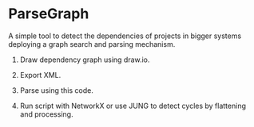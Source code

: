 # ParseGraph

A simple tool to detect the dependencies of projects in bigger systems deploying a graph search and parsing mechanism. 

1. Draw dependency graph using draw.io.

2. Export XML.

3. Parse using this code.

4. Run script with NetworkX or use JUNG to detect cycles by flattening and processing.

